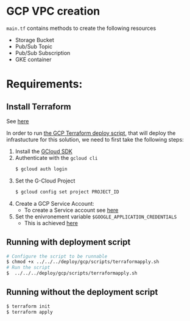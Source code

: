 # GCP VPC creation
`main.tf` contains methods to create the following resources
- Storage Bucket
- Pub/Sub Topic
- Pub/Sub Subscription
- GKE container


# Requirements:

## Install Terraform
See [here](../../README.md#installing-terraform)

In order to run 
[the GCP Terraform deploy script](../deploy/gcp/scripts/terraformapply.sh),
 that will deploy the infrastucture for this solution, 
 we need to first take the following steps:
1. Install the [GCloud SDK](https://cloud.google.com/sdk/)
2. Authenticate with the `gcloud cli`
    ```sh
    $ gcloud auth login
    ```
3. Set the G-Cloud Project
    ```sh
    $ gcloud config set project PROJECT_ID
    ```
4. Create a GCP Service Account:
    - To create a Service account see 
    [here](../docs/managed-identities.md#google-service-account)
5. Set the enivronement variable `$GOOGLE_APPLICATION_CREDENTIALS`
    - This is achieved 
    [here](../docs/managed-identities.md#google-application-credentials)

## Running with deployment script

```sh
# Configure the script to be runnable
$ chmod +x ../../../deploy/gcp/scripts/terraformapply.sh
# Run the script
$  ../../../deploy/gcp/scripts/terraformapply.sh
```

## Running without the deployment script
```sh
$ terraform init
$ terraform apply
```